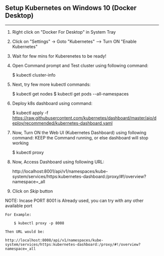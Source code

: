## Setup Kubernetes on Windows 10 (Docker Desktop)
---
1. Right click on "Docker For Desktop" in System Tray
2. Click on "Settings" -> Goto "Kubernetes" --> Turn ON "Enable Kubernetes"
3. Wait for few mins for Kuberenetes to be ready!
4. Open Command prompt and Test cluster using following command:

    $ kubectl cluster-info

5.  Next, try few more kubectl commands:

    $ kubectl get nodes
    $ kubectl get pods --all-namespaces

6.  Deploy k8s dashboard using command:

    $ kubectl apply -f https://raw.githubusercontent.com/kubernetes/dashboard/master/aio/deploy/recommended/kubernetes-dashboard.yaml

7.  Now, Turn ON the Web UI (Kubernetes Dashboard) using following command:
    KEEP the Command running, or else dashboard will stop working

    $ kubectl proxy

8.  Now, Access Dashboard using following URL:

    http://localhost:8001/api/v1/namespaces/kube-system/services/https:kubernetes-dashboard:/proxy/#!/overview?namespace=_all

9.  Click on _Skip_ button

NOTE:   Incase PORT 8001 is Already used, you can try with any other available port

    For Example:

        $ kubectl proxy -p 8008

    Then URL would be:

    http://localhost:8008/api/v1/namespaces/kube-system/services/https:kubernetes-dashboard:/proxy/#!/overview?namespace=_all